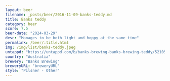 ```yaml
---
layout: beer
filename: _posts/beer/2016-11-09-banks-teddy.md
title: Banks teddy
category: beer
score: 7.5
beer-date: "2024-03-29"
desc: "Manages to be both light and hoppy at the same time"
permalink: /beer/:title.html
img: /img/list/banks-teddy.jpeg
untappd: "https://untappd.com/b/banks-brewing-banks-brewing-teddy/5210564"
country: "Australia"
brewery: "Banks Brewing"
breweryURL: "breweryURL"
style: "Pilsner - Other"
---
```

